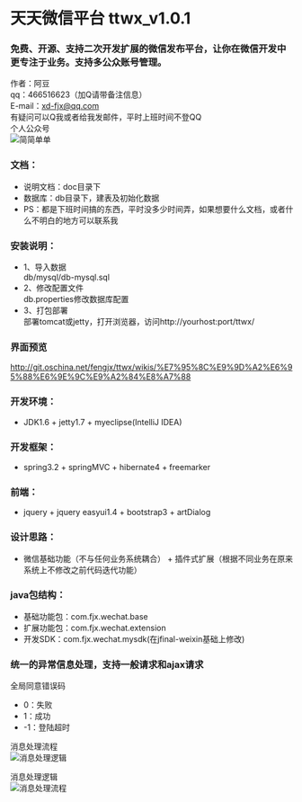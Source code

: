 # 天天微信平台 ttwx_v1.0.1<br />
### 免费、开源、支持二次开发扩展的微信发布平台，让你在微信开发中更专注于业务。支持多公众账号管理。<br />

作者：阿豆<br />
qq：466516623（加Q请带备注信息）<br />
E-mail：xd-fjx@qq.com<br />
有疑问可以Q我或者给我发邮件，平时上班时间不登QQ<br />
个人公众号<br>
![简简单单](http://ttwx.sinaapp.com/static/img/qrcode_for_gh_d7680c37887b_430.jpg)

### 文档：<br />
* 说明文档：doc目录下<br />
* 数据库：db目录下，建表及初始化数据<br />
* PS：都是下班时间搞的东西，平时没多少时间弄，如果想要什么文档，或者什么不明白的地方可以联系我<br>

### 安装说明：<br />
* 1、导入数据<br />
db/mysql/db-mysql.sql<br />
* 2、修改配置文件<br />
db.properties修改数据库配置<br />
* 3、打包部署<br />
部署tomcat或jetty，打开浏览器，访问http://yourhost:port/ttwx/<br />

### 界面预览<br>
http://git.oschina.net/fengjx/ttwx/wikis/%E7%95%8C%E9%9D%A2%E6%95%88%E6%9E%9C%E9%A2%84%E8%A7%88<br />


### 开发环境：<br />
* JDK1.6 + jetty1.7 + myeclipse(IntelliJ IDEA)<br />

### 开发框架：<br />
* spring3.2 + springMVC + hibernate4 + freemarker<br />

### 前端：<br />
* jquery + jquery easyui1.4 + bootstrap3 + artDialog<br />

### 设计思路：<br />
* 微信基础功能（不与任何业务系统耦合） + 插件式扩展（根据不同业务在原来系统上不修改之前代码迭代功能）<br />

### java包结构：<br />
* 基础功能包：com.fjx.wechat.base<br />
* 扩展功能包：com.fjx.wechat.extension<br />
* 开发SDK：com.fjx.wechat.mysdk(在jfinal-weixin基础上修改)<br />


### 统一的异常信息处理，支持一般请求和ajax请求<br />
全局同意错误码<br />
* 0：失败<br />
* 1：成功<br />
* -1：登陆超时<br />

消息处理流程<br />
![消息处理逻辑](http://fengjxblog-fjxstorage.stor.sinaapp.com/ttwx/%E6%B6%88%E6%81%AF%E5%A4%84%E7%90%86%E6%B5%81%E7%A8%8B.png)

消息处理逻辑<br />
![消息处理流程](http://fengjxblog-fjxstorage.stor.sinaapp.com/ttwx/%E6%B6%88%E6%81%AF%E5%A4%84%E7%90%86%E9%80%BB%E8%BE%91.png)
